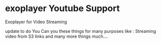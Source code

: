 # exoplayer Youtube Support

Exoplayer for Video Streaming

update to do
You Can you these things for many purposes like : Streaming video from S3 links and many more things much....
